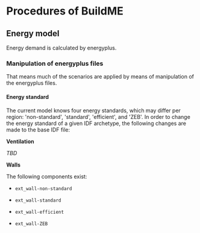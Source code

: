 # Procedures of BuildME

## Energy model

Energy demand is calculated by energyplus.

### Manipulation of energyplus files

That means much of the scenarios are applied by means of manipulation of the energyplus files.

#### Energy standard

The current model knows four energy standards, which may differ per region: 'non-standard', 'standard', 'efficient', and 'ZEB'. In order to change the energy standard of a given IDF archetype, the following changes are made to the base IDF file:

**Ventilation**

*TBD*

**Walls**

The following components exist:

- `ext_wall-non-standard`

- `ext_wall-standard`
- `ext_wall-efficient`
- `ext_wall-ZEB`

